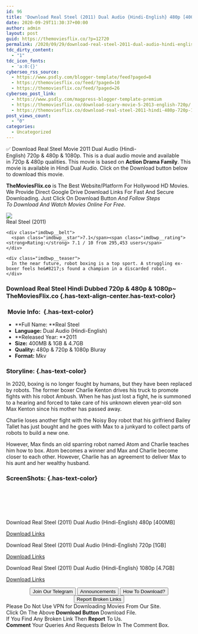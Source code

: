 ```yaml
---
id: 96
title: 'Download Real Steel (2011) Dual Audio {Hindi-English} 480p [400MB] || 720p [1GB] || 1080p [4.7GB]'
date: 2020-09-29T11:30:37+00:00
author: admin
layout: post
guid: https://themoviesflix.co/?p=12720
permalink: /2020/09/29/download-real-steel-2011-dual-audio-hindi-english-480p-400mb-720p-1gb-1080p-4-7gb/
tdc_dirty_content:
  - "1"
tdc_icon_fonts:
  - 'a:0:{}'
cyberseo_rss_source:
  - https://www.psdly.com/blogger-template/feed?paged=8
  - https://themoviesflix.co/feed/?paged=10
  - https://themoviesflix.co/feed/?paged=26
cyberseo_post_link:
  - https://www.psdly.com/magpress-blogger-template-premium
  - https://themoviesflix.co/download-scary-movie-5-2013-english-720p/
  - https://themoviesflix.co/download-real-steel-2011-hindi-480p-720p-1080p/
post_views_count:
  - "0"
categories:
  - Uncategorized
---
```

✅ Download Real Steel&nbsp;Movie&nbsp;2011 Dual Audio (Hindi-English)&nbsp;720p&nbsp;&&nbsp;480p&nbsp;& 1080p. This is&nbsp;a&nbsp;dual audio&nbsp;movie and available in&nbsp;720p&nbsp;&&nbsp;480p&nbsp;qualities. This movie is based on&nbsp;**Action Drama Family**. This movie is available in Hindi Dual Audio. Click on the Download button below to download this movie.

**TheMoviesFlix.co**&nbsp;is The Best Website/Platform For Hollywood HD Movies. We Provide Direct Google Drive Download Links For Fast And Secure Downloading. Just Click On Download Button&nbsp;_And Follow Steps To&nbsp;Download And Watch Movies Online For Free_.

<div class="imdbwp imdbwp--movie dark">
  <div class="imdbwp__thumb">
    <a class="imdbwp__link" target="_blank" title="Real Steel" href="https://www.imdb.com/title/tt0433035/" rel="nofollow noopener noreferrer"><img class="imdbwp__img" src="https://m.media-amazon.com/images/M/MV5BMjEzMzEzNjg0N15BMl5BanBnXkFtZTcwMzg4NDk0Ng@@._V1_SX300.jpg" /></a>
  </div>
  
  <div class="imdbwp__content">
    <div class="imdbwp__header">
      <span class="imdbwp__title">Real Steel</span> (2011)
    </div>
    
    <div class="imdbwp__belt">
      <span class="imdbwp__star">7.1</span><span class="imdbwp__rating"><strong>Rating:</strong> 7.1 / 10 from 295,453 users</span>
    </div>
    
    <div class="imdbwp__teaser">
      In the near future, robot boxing is a top sport. A struggling ex-boxer feels he&#8217;s found a champion in a discarded robot.
    </div>
  </div>
</div>

### Download Real Steel Hindi&nbsp;Dubbed 720p & 480p & 1080p~ TheMoviesFlix.co {.has-text-align-center.has-text-color}

### &nbsp;Movie Info:&nbsp; {.has-text-color}

  * **Full Name:&nbsp;**Real Steel
  * **Language:**&nbsp;Dual Audio (Hindi-English)
  * **Released Year:&nbsp;**2011
  * **Size:**&nbsp;400MB & 1GB & 4.7GB
  * **Quality:**&nbsp;480p & 720p & 1080p Bluray
  * **Format:**&nbsp;Mkv

### Storyline: {.has-text-color}

In 2020, boxing is no longer fought by humans, but they have been replaced by robots. The former boxer Charlie Kenton drives his truck to promote fights with his robot Ambush. When he has just lost a fight, he is summoned to a hearing and forced to take care of his unknown eleven year-old son Max Kenton since his mother has passed away.

Charlie loses another fight with the Noisy Boy robot that his girlfriend Bailey Tallet has just bought and he goes with Max to a junkyard to collect parts of robots to build a new one.

However, Max finds an old sparring robot named Atom and Charlie teaches him how to box. Atom becomes a winner and Max and Charlie become closer to each other. However, Charlie has an agreement to deliver Max to his aunt and her wealthy husband.

### ScreenShots: {.has-text-color}

<div class="wp-block-image">
  <figure class="aligncenter"><img src="https://i.imgur.com/rmOBaqr.jpg" alt /></figure>
</div>

<div class="wp-block-image">
  <figure class="aligncenter"><img src="https://i.imgur.com/CT88jt6.jpg" alt /></figure>
</div>

<div class="wp-block-image">
  <figure class="aligncenter"><img src="https://i.imgur.com/6aU6N1E.jpg" alt /></figure>
</div>

<div class="wp-block-image">
  <figure class="aligncenter"><img src="https://i.imgur.com/CJFZa1R.jpg" alt /></figure>
</div>

<div class="wp-block-image">
  <figure class="aligncenter"><img src="https://i.imgur.com/cvYvbkh.jpg" alt /></figure>
</div>

<div class="wp-block-image">
  <figure class="aligncenter"><img src="https://i.imgur.com/2fyfGnf.jpg" alt /></figure>
</div>

<p class="has-text-align-center has-text-color has-medium-font-size">
  Download Real Steel (2011) Dual Audio (Hindi-English) 480p [400MB]
</p>

<span class="mb-center maxbutton-3-center"><span class="maxbutton-3-container mb-container"><a class="maxbutton-3 maxbutton maxbutton-post-button" target="_blank" rel="nofollow noopener noreferrer" href="https://coinquint.com/a11832/"><span class="mb-text">Download Links</span></a></span></span>

<p class="has-text-align-center has-text-color has-medium-font-size">
  Download Real Steel (2011) Dual Audio (Hindi-English) 720p [1GB]
</p>

<span class="mb-center maxbutton-3-center"><span class="maxbutton-3-container mb-container"><a class="maxbutton-3 maxbutton maxbutton-post-button" target="_blank" rel="nofollow noopener noreferrer" href="https://coinquint.com/a11834/"><span class="mb-text">Download Links</span></a></span></span>

<p class="has-text-align-center has-text-color has-medium-font-size">
  Download Real Steel (2011) Dual Audio {Hindi-English} 1080p [4.7GB]
</p>

<span class="mb-center maxbutton-3-center"><span class="maxbutton-3-container mb-container"><a class="maxbutton-3 maxbutton maxbutton-post-button" target="_blank" rel="nofollow noopener noreferrer" href="https://coinquint.com/a11836/"><span class="mb-text">Download Links</span></a></span></span>

<center>
</center>

<center>
  <a href="https://t.me/themoviesflixcom" target="_blank" data-wpel-link="external" rel="nofollow external noopener noreferrer"><button class="button button5">Join Our Telegram</button></a> <a href="https://themoviesflix.co/download-real-steel-2011-hindi-480p-720p-1080p/#" target="_blank" data-wpel-link="external" rel="nofollow external noopener noreferrer"><button class="button button5">Announcements</button></a> <a href="https://themoviesflix.com/how-to-download/" target="_blank" data-wpel-link="external" rel="nofollow external noopener noreferrer"><button class="button button5">How To Download?</button></a> <a href="https://themoviesflix.co/download-real-steel-2011-hindi-480p-720p-1080p/#" target="_blank" data-wpel-link="external" rel="nofollow external noopener noreferrer"><button class="button button5">Report Broken Links</button></a>
</center>

<div class="alert alert-danger">
  Please Do Not Use VPN for Downloading Movies From Our Site.
</div>

<div class="alert alert-success">
  Click On The Above <strong>Download Button</strong> Download File.
</div>

<div class="alert alert-warning">
  If You Find Any Broken Link Then <strong>Report</strong> To Us.
</div>

<div class="alert alert-info">
  <strong>Comment</strong> Your Queries And Requests Below In The Comment Box.
</div>